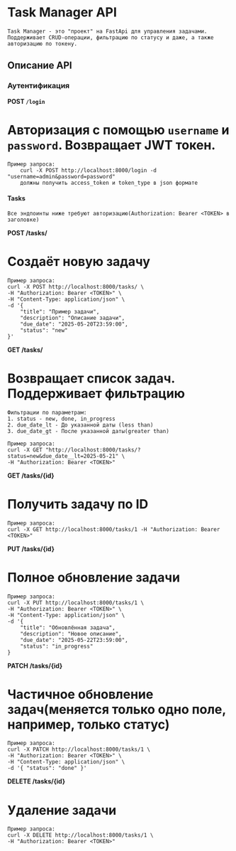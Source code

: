 # Task Manager API 
    Task Manager - это "проект" на FastApi для управления задачами. 
    Поддерживает CRUD-операции, фильтрацию по статусу и даже, а также авторизацию по токену.

## Описание API

### Аутентификация

**POST `/login`**  
# Авторизация с помощью `username` и `password`. Возвращает JWT токен.

    Пример запроса:
        curl -X POST http://localhost:8000/login -d "username=admin&password=password"
        должны получить access_token и token_type в json формате
    
#### Tasks

    Все эндпоинты ниже требуют авторизацию(Authorization: Bearer <TOKEN> в заголовке)
    
**POST /tasks/**
# Создаёт новую задачу
    Пример запроса:
    curl -X POST http://localhost:8000/tasks/ \
    -H "Authorization: Bearer <TOKEN>" \
    -H "Content-Type: application/json" \
    -d '{
        "title": "Пример задачи",
        "description": "Описание задачи",
        "due_date": "2025-05-20T23:59:00",
        "status": "new"
    }' 

**GET /tasks/**
# Возвращает список задач. Поддерживает фильтрацию
    
    Фильтрации по параметрам:
    1. status - new, done, in_progress
    2. due_date_lt - До указанной даты (less than)
    3. due_date_gt - После указанной даты(greater than)
    
    Пример запроса:
    curl -X GET "http://localhost:8000/tasks/?status=new&due_date__lt=2025-05-21" \
    -H "Authorization: Bearer <TOKEN>"
  
    
**GET /tasks/{id}**
# Получить задачу по ID
    
    Пример запроса:
    curl -X GET http://localhost:8000/tasks/1 -H "Authorization: Bearer <TOKEN>"

**PUT /tasks/{id}**
# Полное обновление задачи
    
    Пример запроса:
    curl -X PUT http://localhost:8000/tasks/1 \
    -H "Authorization: Bearer <TOKEN>" \
    -H "Content-Type: application/json" \
    -d '{
        "title": "Обновлённая задача",
        "description": "Новое описание",
        "due_date": "2025-05-22T23:59:00",
        "status": "in_progress"
    }

**PATCH /tasks/{id}**
# Частичное обновление задач(меняется только одно поле, например, только статус)
    
    Пример запроса:
    curl -X PATCH http://localhost:8000/tasks/1 \
    -H "Authorization: Bearer <TOKEN>" \
    -H "Content-Type: application/json" \
    -d '{ "status": "done" }'

**DELETE /tasks/{id}**
# Удаление задачи

    Пример запроса:
    curl -X DELETE http://localhost:8000/tasks/1 \
    -H "Authorization: Bearer <TOKEN>"

